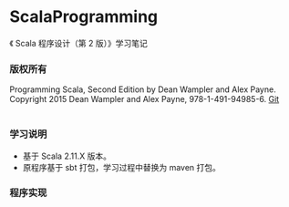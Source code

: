 # ScalaProgramming #
《 Scala 程序设计（第 2 版）》学习笔记
### 版权所有 ###
Programming Scala, Second Edition by Dean Wampler and Alex Payne.   
Copyright 2015 Dean Wampler and Alex Payne, 978-1-491-94985-6.
[Git](https://github.com/deanwampler/prog-scala-2nd-ed-code-examples)  </br>
</br>
### 学习说明 ###
-   基于 Scala 2.11.X 版本。
-   原程序基于 sbt 打包，学习过程中替换为 maven 打包。
### 程序实现 ###
